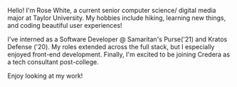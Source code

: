 Hello! I'm Rose White, a current senior computer science/ digital media major at Taylor University. My hobbies include hiking, learning new things, and coding beautiful user experiences!

I've interned as a Software Developer @ Samaritan's Purse('21) and Kratos Defense ('20). My roles extended across the full stack, but I especially enjoyed front-end development. Finally, I'm excited to be joining Credera as a tech consultant post-college. 

Enjoy looking at my work!

<!---
rmwtaylor22/rmwtaylor22 is a ✨ special ✨ repository because its `README.md` (this file) appears on your GitHub profile.
You can click the Preview link to take a look at your changes.
--->
